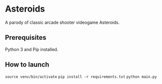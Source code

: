 # Asteroids

A parody of classic arcade shooter videogame Asteroids.

## Prerequisites

Python 3 and Pip installed.

## How to launch

```source venv/bin/activate```
```pip install -r requirements.txt```
```python main.py```

